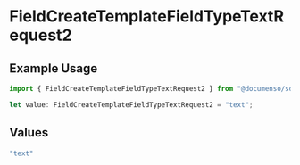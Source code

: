 # FieldCreateTemplateFieldTypeTextRequest2

## Example Usage

```typescript
import { FieldCreateTemplateFieldTypeTextRequest2 } from "@documenso/sdk-typescript/models/operations";

let value: FieldCreateTemplateFieldTypeTextRequest2 = "text";
```

## Values

```typescript
"text"
```